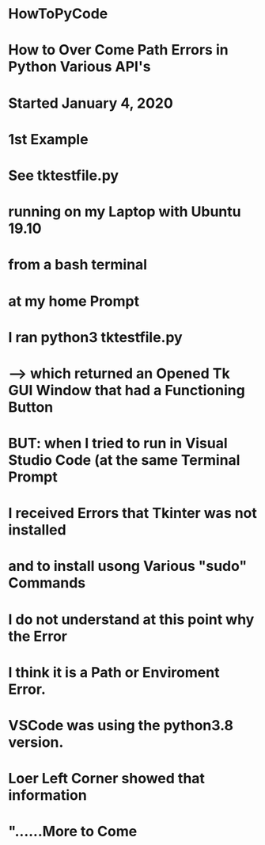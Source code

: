 # HowToPyCode
#  How to Over Come Path Errors in Python Various API's
# Started January 4, 2020
#
#
# 1st Example
# See tktestfile.py
# running on my Laptop with Ubuntu 19.10
# from a bash terminal
# at my home Prompt
# I ran python3 tktestfile.py 
# --> which returned an Opened Tk GUI Window that had a Functioning Button
# BUT: when I tried to run in Visual Studio Code (at the same Terminal Prompt
# I received Errors that Tkinter was not installed
# and to install usong Various "sudo" Commands

# I do not understand at this point why the Error
# I think it is a Path or Enviroment Error.
# VSCode was using the python3.8 version.
# Loer Left Corner showed that information

# "......More to Come
